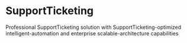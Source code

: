 # SupportTicketing
Professional SupportTicketing solution with SupportTicketing-optimized intelligent-automation and enterprise scalable-architecture capabilities
